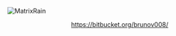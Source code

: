 ![MatrixRain](https://nikotomad.github.io/matrix-rain/preview.gif)
<div align="center">
  <a href="https://bitbucket.org/brunov008/">https://bitbucket.org/brunov008/</a>
</div>

